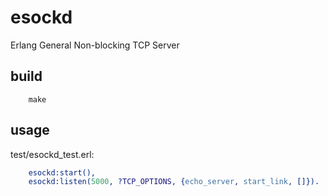 # esockd

Erlang General Non-blocking TCP Server

## build

```
	make
```

## usage

test/esockd_test.erl:

```erlang
    esockd:start(),
    esockd:listen(5000, ?TCP_OPTIONS, {echo_server, start_link, []}).
```

